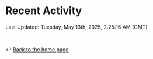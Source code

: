 # Recent Activity

<!--RECENT_ACTIVITY:start-->
<!--RECENT_ACTIVITY:end-->

<!--RECENT_ACTIVITY:last_update-->
Last Updated: Tuesday, May 13th, 2025, 2:25:16 AM (GMT)
<!--RECENT_ACTIVITY:last_update_end-->

<br>

↩️ [Back to the home page](/README.md)
